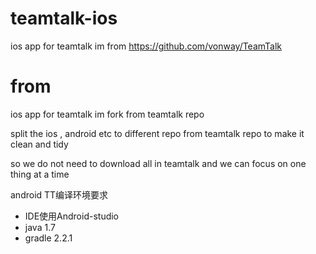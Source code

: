 

# teamtalk-ios
ios app for teamtalk im from https://github.com/vonway/TeamTalk

# from
ios app for teamtalk im fork from teamtalk repo

split the ios , android etc to different repo from teamtalk repo to make it clean and tidy

so we do not need to download all in teamtalk and we can focus on one thing at a time



android TT编译环境要求

* IDE使用Android-studio 
* java 1.7
* gradle 2.2.1
